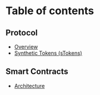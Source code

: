 # Table of contents

## Protocol

* [Overview](README.md)
* [Synthetic Tokens (sTokens)](protocol/synthetic-tokens-stokens.md)

## Smart Contracts

* [Architecture](smart-contracts/architecture.md)
